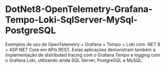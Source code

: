 # DotNet8-OpenTelemetry-Grafana-Tempo-Loki-SqlServer-MySql-PostgreSQL
Exemplos de uso de OpenTelemetry + Grafana + Tempo + Loki com .NET 8 + ASP.NET Core em APIs REST. Estas aplicações demonstram também a implementação de distributed tracing com o Grafana Tempo e logging com o Grafana Loki, utilizando ainda SQL Server, PostgreSQL e MySQL.
